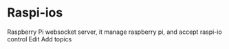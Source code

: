 Raspi-ios
========
Raspberry Pi websocket server, it manage raspberry pi, and accept raspi-io control Edit
Add topics
